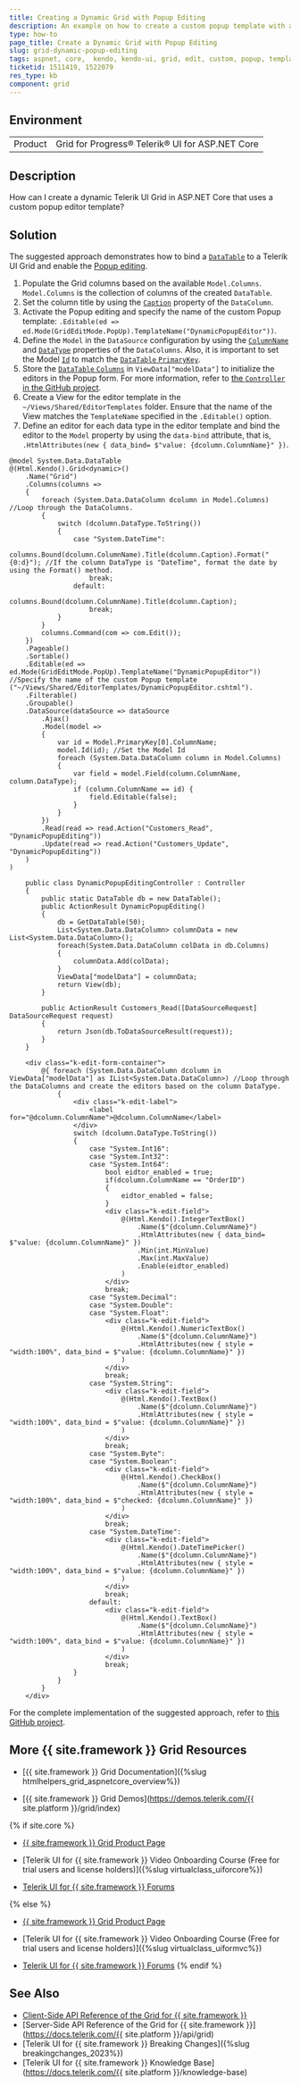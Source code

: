 ```yaml
---
title: Creating a Dynamic Grid with Popup Editing
description: An example on how to create a custom popup template with a dynamic {{ site.product }} Grid.
type: how-to
page_title: Create a Dynamic Grid with Popup Editing
slug: grid-dynamic-popup-editing
tags: aspnet, core,  kendo, kendo-ui, grid, edit, custom, popup, template, dynamic, datatable
ticketid: 1511419, 1522079
res_type: kb
component: grid
---
```


## Environment

<table>
 <tr>
  <td>Product</td>
  <td>Grid for Progress® Telerik® UI for ASP.NET Core</td>
 </tr>
</table>

## Description

How can I create a dynamic Telerik UI Grid in ASP.NET Core that uses a custom popup editor template?

## Solution

The suggested approach demonstrates how to bind a [`DataTable`](https://docs.microsoft.com/en-us/dotnet/api/system.data.datatable?view=net-6.0) to a Telerik UI Grid and enable the [Popup editing](https://demos.telerik.com/aspnet-core/grid/editing-popup). 

1. Populate the Grid columns based on the available `Model.Columns`. `Model.Columns` is the collection of columns of the created `DataTable`.
1. Set the column title by using the [`Caption`](https://docs.microsoft.com/en-us/dotnet/api/system.data.datacolumn.caption?view=net-6.0) property of the `DataColumn`.
1. Activate the Popup editing and specify the name of the custom Popup template: `.Editable(ed => ed.Mode(GridEditMode.PopUp).TemplateName("DynamicPopupEditor"))`.
1. Define the `Model` in the `DataSource` configuration by using the [`ColumnName`](https://docs.microsoft.com/en-us/dotnet/api/system.data.datacolumn.columnname?view=net-6.0) and [`DataType`](https://docs.microsoft.com/en-us/dotnet/api/system.data.datacolumn.datatype?view=net-6.0) properties of the `DataColumns`. Also, it is important to set the Model [`Id`](https://docs.telerik.com/aspnet-core/html-helpers/datasource/model#id) to match the [`DataTable` `PrimaryKey`](https://docs.microsoft.com/en-us/dotnet/api/system.data.datatable.primarykey?view=net-6.0).
1. Store the [`DataTable` `Columns`](https://docs.microsoft.com/en-us/dotnet/api/system.data.datatable.columns?view=net-6.0) in `ViewData["modelData"]` to initialize the editors in the Popup form. For more information, refer to [the `Controller` in the GitHub project](https://github.com/telerik/ui-for-aspnet-core-examples/blob/69137d5d7163206454d73ea1f1dbf40a42028237/Telerik.Examples.Mvc/Telerik.Examples.Mvc/Controllers/Grid/DynamicPopupEditingController.cs#L18).
1. Create a View for the editor template in the `~/Views/Shared/EditorTemplates` folder. Ensure that the name of the View matches the `TemplateName` specified in the `.Editable()` option.
1. Define an editor for each data type in the editor template and bind the editor to the `Model` property by using the `data-bind` attribute, that is, `.HtmlAttributes(new { data_bind= $"value: {dcolumn.ColumnName}" })`.



```View
@model System.Data.DataTable
@(Html.Kendo().Grid<dynamic>()
    .Name("Grid")
    .Columns(columns =>
    {
        foreach (System.Data.DataColumn dcolumn in Model.Columns) //Loop through the DataColumns.
        {
            switch (dcolumn.DataType.ToString())
            {
                case "System.DateTime":
                    columns.Bound(dcolumn.ColumnName).Title(dcolumn.Caption).Format("{0:d}"); //If the column DataType is "DateTime", format the date by using the Format() method.
                    break;
                default:
                    columns.Bound(dcolumn.ColumnName).Title(dcolumn.Caption);
                    break;
            }
        }
        columns.Command(com => com.Edit());
    })
    .Pageable()
    .Sortable()
    .Editable(ed => ed.Mode(GridEditMode.PopUp).TemplateName("DynamicPopupEditor")) //Specify the name of the custom Popup template ("~/Views/Shared/EditorTemplates/DynamicPopupEditor.cshtml").
    .Filterable()
    .Groupable()
    .DataSource(dataSource => dataSource
        .Ajax()
        .Model(model =>
        {
            var id = Model.PrimaryKey[0].ColumnName;
            model.Id(id); //Set the Model Id
            foreach (System.Data.DataColumn column in Model.Columns)
            {
                var field = model.Field(column.ColumnName, column.DataType);
                if (column.ColumnName == id) {
                    field.Editable(false);
                }
            }
        })
        .Read(read => read.Action("Customers_Read", "DynamicPopupEditing"))
        .Update(read => read.Action("Customers_Update", "DynamicPopupEditing"))
    )
)
```
```Controller
    public class DynamicPopupEditingController : Controller
    {
        public static DataTable db = new DataTable();
        public ActionResult DynamicPopupEditing()
        {
            db = GetDataTable(50);
            List<System.Data.DataColumn> columnData = new List<System.Data.DataColumn>();
            foreach(System.Data.DataColumn colData in db.Columns)
            {
                columnData.Add(colData);
            }
            ViewData["modelData"] = columnData;
            return View(db);
        }

        public ActionResult Customers_Read([DataSourceRequest] DataSourceRequest request)
        {
            return Json(db.ToDataSourceResult(request));
        }
    }
```
```EditorTemplate
    <div class="k-edit-form-container">
        @{ foreach (System.Data.DataColumn dcolumn in ViewData["modelData"] as IList<System.Data.DataColumn>) //Loop through the DataColumns and create the editors based on the column DataType.
            {
                <div class="k-edit-label">
                    <label for="@dcolumn.ColumnName">@dcolumn.ColumnName</label>
                </div>
                switch (dcolumn.DataType.ToString())
                {
                    case "System.Int16":
                    case "System.Int32":
                    case "System.Int64":
                        bool eidtor_enabled = true;
                        if(dcolumn.ColumnName == "OrderID")
                        {
                            eidtor_enabled = false;
                        }
                        <div class="k-edit-field">
                            @(Html.Kendo().IntegerTextBox()
                                .Name($"{dcolumn.ColumnName}")
                                .HtmlAttributes(new { data_bind= $"value: {dcolumn.ColumnName}" })
                                .Min(int.MinValue)
                                .Max(int.MaxValue)
                                .Enable(eidtor_enabled)
                            )
                        </div>
                        break;
                    case "System.Decimal":
                    case "System.Double":
                    case "System.Float":
                        <div class="k-edit-field">
                            @(Html.Kendo().NumericTextBox()
                                .Name($"{dcolumn.ColumnName}")
                                .HtmlAttributes(new { style = "width:100%", data_bind = $"value: {dcolumn.ColumnName}" })
                            )
                        </div>
                        break;
                    case "System.String":
                        <div class="k-edit-field">
                            @(Html.Kendo().TextBox()
                                .Name($"{dcolumn.ColumnName}")
                                .HtmlAttributes(new { style = "width:100%", data_bind = $"value: {dcolumn.ColumnName}" })
                            )
                        </div>
                        break;
                    case "System.Byte":
                    case "System.Boolean":
                        <div class="k-edit-field">
                            @(Html.Kendo().CheckBox()
                                .Name($"{dcolumn.ColumnName}")
                                .HtmlAttributes(new { style = "width:100%", data_bind = $"checked: {dcolumn.ColumnName}" })
                            )
                        </div>
                        break;
                    case "System.DateTime":
                        <div class="k-edit-field">
                            @(Html.Kendo().DateTimePicker()
                                .Name($"{dcolumn.ColumnName}")
                                .HtmlAttributes(new { style = "width:100%", data_bind = $"value: {dcolumn.ColumnName}" })
                            )
                        </div>
                        break;
                    default:
                        <div class="k-edit-field">
                            @(Html.Kendo().TextBox()
                                .Name($"{dcolumn.ColumnName}")
                                .HtmlAttributes(new { style = "width:100%", data_bind = $"value: {dcolumn.ColumnName}" })
                            )
                        </div>
                        break;
                }
            }
        }
    </div>
```


For the complete implementation of the suggested approach, refer to [this GitHub project](https://github.com/telerik/ui-for-aspnet-core-examples/blob/69137d5d7163206454d73ea1f1dbf40a42028237/Telerik.Examples.Mvc/Telerik.Examples.Mvc/Views/Grid/DynamicPopupEditing.cshtml).

## More {{ site.framework }} Grid Resources

* [{{ site.framework }} Grid Documentation]({%slug htmlhelpers_grid_aspnetcore_overview%})

* [{{ site.framework }} Grid Demos](https://demos.telerik.com/{{ site.platform }}/grid/index)

{% if site.core %}
* [{{ site.framework }} Grid Product Page](https://www.telerik.com/aspnet-core-ui/grid)

* [Telerik UI for {{ site.framework }} Video Onboarding Course (Free for trial users and license holders)]({%slug virtualclass_uiforcore%})

* [Telerik UI for {{ site.framework }} Forums](https://www.telerik.com/forums/aspnet-core-ui)

{% else %}
* [{{ site.framework }} Grid Product Page](https://www.telerik.com/aspnet-mvc/grid)

* [Telerik UI for {{ site.framework }} Video Onboarding Course (Free for trial users and license holders)]({%slug virtualclass_uiformvc%})

* [Telerik UI for {{ site.framework }} Forums](https://www.telerik.com/forums/aspnet-mvc)
{% endif %}

## See Also

* [Client-Side API Reference of the Grid for {{ site.framework }}](https://docs.telerik.com/kendo-ui/api/javascript/ui/grid)
* [Server-Side API Reference of the Grid for {{ site.framework }}](https://docs.telerik.com/{{ site.platform }}/api/grid)
* [Telerik UI for {{ site.framework }} Breaking Changes]({%slug breakingchanges_2023%})
* [Telerik UI for {{ site.framework }} Knowledge Base](https://docs.telerik.com/{{ site.platform }}/knowledge-base)

